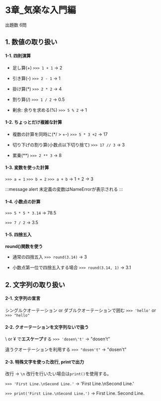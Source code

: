 # 3章_気楽な入門編
出題数 6問

## 1. 数値の取り扱い
#### 1-1. 四則演算
- 足し算(+)
`>>> 1 + 1` -> 2

- 引き算(-)
`>>> 2 - 1` -> 1

- 掛け算(*)
`>>> 2 * 2` -> 4

- 割り算(/)
`>>> 1 / 2` -> 0.5

- 剰余: 余りを求める(%)
`>>> 5 % 2` -> 1

#### 1-2. ちょっとだけ複雑な計算
- 複数の計算を同時に(*/ > +-)
`>>> 5 * 3 +2` -> 17

- 切り下げの割り算(小数点以下切り捨て)
`>>> 17 // 3` -> 3

- 累乗(**)
`>>> 2 ** 3` -> 8

#### 1-3. 変数を使った計算
`>>> a = 1`
`>>> b = 2`
`>>> a + b`
-> 1 + 2 -> 3

:::message alert
未定義の変数はNameErrorが表示される
:::

#### 1-4. 小数点の計算
`>>> 5 * 5 * 3.14`
-> 78.5

`>>> 7 / 2`
-> 3.5

#### 1-5. 四捨五入
**round()関数を使う**
- 通常の四捨五入
`>>> round(3.14)`
-> 3

- 小数点第一位で四捨五入する場合
`>>> round(3.14, 1)`
-> 3.1

## 2. 文字列の取り扱い
#### 2-1. 文字列の宣言
シングルクオーテーション or ダブルクオーテーションで囲む
`>>> 'hello'` or `>>> "hello"`

#### 2-2. クオーテーションを文字列ないで扱う
\ or ¥ で**エスケープ**する
`>>> 'dosen\'t'` -> "dosen't"

違うクオーテーションを利用する
`>>> "dosen't"` -> "dosen't"

#### 2-3. 特殊文字を使った改行, printで出力
改行 -> `\n`
改行を行いたい場合は`print()`を使用する。

`>>> 'First Line.\nSecond Line.'`
-> 'First Line.\nSecond Line.'

`>>> print('First Line.\nSecond Line.')`
->
First Line.
Second Line.


